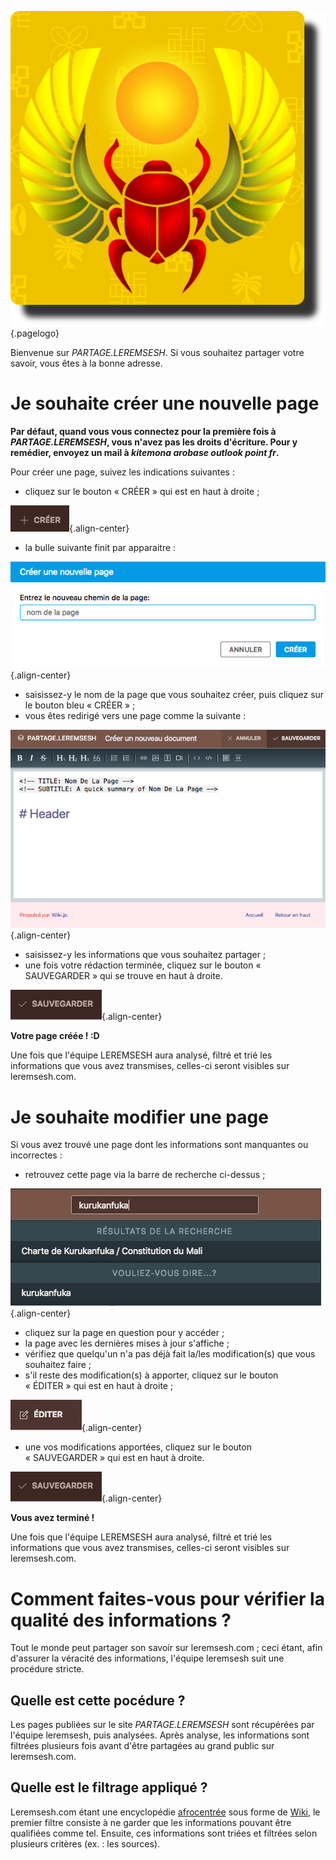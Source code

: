 <!-- TITLE: Page d'acceuil -->
<!-- SUBTITLE: Quelques explications avant de démarrer -->

![Logo Siteweb](/uploads/logo/logo-siteweb.png "Logo Siteweb"){.pagelogo}

Bienvenue sur *PARTAGE.LEREMSESH*.
Si vous souhaitez partager votre savoir, vous êtes à la bonne adresse.

# Je souhaite créer une nouvelle page
**Par défaut, quand vous vous connectez pour la première fois à *PARTAGE.LEREMSESH*, vous n'avez pas les droits d'écriture. Pour y remédier, envoyez un mail à *kitemona arobase outlook point fr*.**

Pour créer une page, suivez les indications suivantes :

* cliquez sur le bouton « CRÉER » qui est en haut à droite ;

![Boutoncreer Partage Leremsesh](/uploads/interface-web-leremsesh/boutoncreer-partage-leremsesh.png "Bouton CRÉER"){.align-center}

* la bulle suivante finit par apparaitre :

![Creer Page](/uploads/interface-web-leremsesh/creer-page.png "Creer Page"){.align-center}

* saisissez-y le nom de la page que vous souhaitez créer, puis cliquez sur le bouton bleu « CRÉER » ;
* vous êtes redirigé vers une page comme la suivante :

![Crea Nouveaudoc](/uploads/interface-web-leremsesh/crea-nouveaudoc.png "Editeur d'un nouveau document"){.align-center}

* saisissez-y les informations que vous souhaitez partager ;
* une fois votre rédaction terminée, cliquez sur le bouton « SAUVEGARDER » qui se trouve en haut à droite.

![Boutonsauvegarder Partage Leremsesh](/uploads/interface-web-leremsesh/boutonsauvegarder-partage-leremsesh.png "Bouton sauvegarder"){.align-center}

**Votre page créée ! :D**

Une fois que l'équipe LEREMSESH aura analysé, filtré et trié les informations que vous avez transmises, celles-ci seront visibles sur leremsesh.com.

# Je souhaite modifier une page
Si vous avez trouvé une page dont les informations sont manquantes ou incorrectes :

* retrouvez cette page via la barre de recherche ci-dessus ;

![Recherche Partage Leremsesh](/uploads/interface-web-leremsesh/recherche-partage-leremsesh.png "Exemple de recherche"){.align-center}

* cliquez sur la page en question pour y accéder ;
* la page avec les dernières mises à jour s'affiche ;
* vérifiez que quelqu'un n'a pas déjà fait la/les modification(s) que vous souhaitez faire ;
* s'il reste des modification(s) à apporter, cliquez sur le bouton « ÉDITER » qui est en haut à droite ;

![Boutonediter Partage Leremsesh](/uploads/interface-web-leremsesh/boutonediter-partage-leremsesh.png "Boutonediter Partage Leremsesh"){.align-center}

* une vos modifications apportées, cliquez sur le bouton « SAUVEGARDER » qui est en haut à droite.

![Boutonsauvegarder Partage Leremsesh](/uploads/interface-web-leremsesh/boutonsauvegarder-partage-leremsesh.png "Bouton sauvegarder"){.align-center}

**Vous avez terminé !**

Une fois que l'équipe LEREMSESH aura analysé, filtré et trié les informations que vous avez transmises, celles-ci seront visibles sur leremsesh.com.

# Comment faites-vous pour vérifier la qualité des informations ?
Tout le monde peut partager son savoir sur leremsesh.com ; ceci étant, afin d'assurer la véracité des informations, l'équipe leremsesh suit une procédure stricte.

## Quelle est cette pocédure ?
Les pages publiées sur le site *PARTAGE.LEREMSESH* sont récupérées par l'équipe leremsesh, puis analysées.
Après analyse, les informations sont filtrées plusieurs fois avant d'être partagées au grand public sur leremsesh.com.

## Quelle est le filtrage appliqué ?
Leremsesh.com étant une encyclopédie [afrocentrée](http://leremsesh.com/ideologie/afrocentricite) sous forme de [Wiki](https://fr.wikipedia.org/wiki/Wiki), le premier filtre consiste à ne garder que les informations pouvant être qualifiées comme tel.
Ensuite, ces informations sont triées et filtrées selon plusieurs critères (ex. : les sources).
